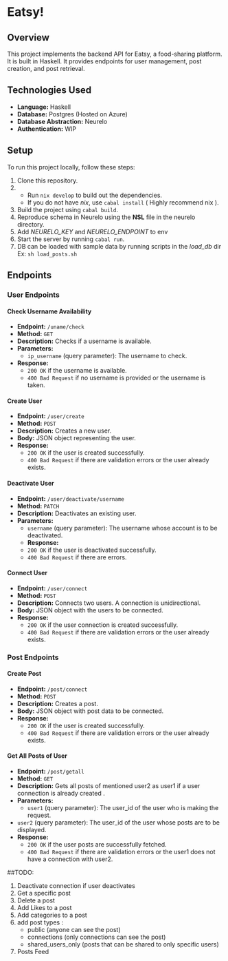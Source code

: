 # Eatsy!

## Overview

This project implements the backend API for Eatsy, a food-sharing platform. It is built in Haskell. It provides endpoints for user management, post creation, and post retrieval.

## Technologies Used

- **Language:** Haskell
- **Database:** Postgres (Hosted on Azure)
- **Database Abstraction:** Neurelo
- **Authentication:** WIP

## Setup

To run this project locally, follow these steps:

1. Clone this repository.
2. - Run `nix develop` to build out the dependencies.
   - If you do not have *nix*, use `cabal install` ( Highly recommend nix ).
3. Build the project  using `cabal build`.
4. Reproduce schema in Neurelo  using the **NSL** file in the neurelo directory.
5. Add *NEURELO_KEY* and *NEURELO_ENDPOINT* to env 
6. Start the server by running `cabal run`.
7. DB can be loaded with sample data by running scripts in the *load_db* dir
    Ex: `sh load_posts.sh`

## Endpoints

### User Endpoints

#### Check Username Availability

- **Endpoint:** `/uname/check`
- **Method:** `GET`
- **Description:** Checks if a username is available.
- **Parameters:**
  - `ip_username` (query parameter): The username to check.
- **Response:**
  - `200 OK` if the username is available.
  - `400 Bad Request` if no username is provided or the username is taken.

#### Create User

- **Endpoint:** `/user/create`
- **Method:** `POST`
- **Description:** Creates a new user.
- **Body:** JSON object representing the user.
- **Response:**
  - `200 OK` if the user is created successfully.
  - `400 Bad Request` if there are validation errors or the user already exists.

#### Deactivate User

- **Endpoint:** `/user/deactivate/username`
- **Method:** `PATCH`
- **Description:** Deactivates an existing user.
- **Parameters:**
  - `username` (query parameter): The username whose account is to be deactivated.
  - **Response:**
  - `200 OK` if the user is deactivated successfully.
  - `400 Bad Request` if there are errors.
 
#### Connect User

- **Endpoint:** `/user/connect`
- **Method:** `POST`
- **Description:** Connects two users. A connection is unidirectional.
- **Body:** JSON object with the users to be connected.
- **Response:**
  - `200 OK` if the user connection is created successfully.
  - `400 Bad Request` if there are validation errors or the user already exists.

### Post Endpoints

#### Create Post


- **Endpoint:** `/post/connect`
- **Method:** `POST`
- **Description:** Creates a post.
- **Body:** JSON object with post data to be connected.
- **Response:**
  - `200 OK` if the user is created successfully.
  - `400 Bad Request` if there are validation errors or the user already exists.
 
#### Get All Posts of User


- **Endpoint:** `/post/getall`
- **Method:** `GET`
- **Description:** Gets all posts of mentioned user2 as user1 if a user connection is already created .
- **Parameters:**
  - `user1` (query parameter): The user_id of the user who is making the request.
 - `user2` (query parameter): The user_id of the user whose posts are to be displayed.
- **Response:**
  - `200 OK` if the user posts are successfully fetched.
  - `400 Bad Request` if there are validation errors or the user1 does not have a connection with user2.

##TODO:
1. Deactivate connection if user deactivates
3. Get a specific post
4. Delete a post
5. Add Likes to a post
6. Add categories to a post
7. add post types :
    - public (anyone can see the post)
    - connections (only connections can see the post)
    - shared_users_only (posts that can be shared to only specific users)
8. Posts Feed
